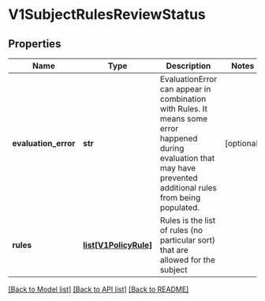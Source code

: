 # V1SubjectRulesReviewStatus

## Properties
Name | Type | Description | Notes
------------ | ------------- | ------------- | -------------
**evaluation_error** | **str** | EvaluationError can appear in combination with Rules.  It means some error happened during evaluation that may have prevented additional rules from being populated. | [optional] 
**rules** | [**list[V1PolicyRule]**](V1PolicyRule.md) | Rules is the list of rules (no particular sort) that are allowed for the subject | 

[[Back to Model list]](../README.md#documentation-for-models) [[Back to API list]](../README.md#documentation-for-api-endpoints) [[Back to README]](../README.md)


